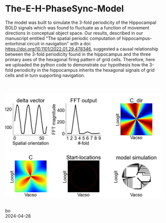 # The-E-H-PhaseSync-Model

The model was built to simulate the 3-fold periodicity of the Hippocampal BOLD signals which was found to fluctuate as a function of movement directions in conceptual object space. Our results, described in our manuscript entitled "The spatial periodic computation of hippocampus-entorhinal circuit in navigation" with a doi: https://doi.org/10.1101/2022.01.29.478346, suggested a causal relationship between the 3-fold periodicity found in the hippocampus and the three primary axes of the hexagonal firing pattern of grid cells. Therefore, here we uploaded the python code to demonstrate our hypothesis how the 3-fold periodicity in the hippocampus inherits the hexagonal signals of grid cells and in turn supporting navigation.











<br /><br />
![alt tag](https://github.com/ZHANGneuro/The-E-H-PhaseSync-Model/blob/main/model_output.png)
<br /><br />


bo <br />
2024-04-28
